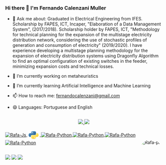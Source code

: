 ### Hi there 👋 I'm Fernando Calenzani Muller

- 💬 Ask me about: Graduated in Electrical Engineering from IFES. Scholarship by FAPES, ICT, Incaper, "Elaboration of a Data Management System", (2017/2018). Scholarship holder by FAPES, ICT, "Methodology for technical planning for the expansion of the multistage electricity distribution network, considering the use of stochastic profiles of generation and consumption of electricity" (2019/2020). I have experience developing a multistage planning methodology for the expansion of electricity distribution systems using Dragonfly Algorithm to find an optimal configuration of existing switches in the feeder, minimizing expansion costs and technical losses.

- 🔭 I’m currently working on metaheuristics
- 🌱 I’m currently learning Artificial Intelligence and Machine Learning
- 📫 How to reach me: fernandocalenzani@gmail.com
- 😄 Languages: Portuguese and English

## ## 
<div align="center">
  <a href="https://github.com/fernandocalenzani">
  <img height="200em" src="https://github-readme-stats.vercel.app/api?username=fernandocalenzani&show_icons=true&theme=dark&include_all_commits=true&count_private=true"/>
  <img height="130em" src="https://github-readme-stats.vercel.app/api/top-langs/?username=fernandocalenzani&layout=compact&langs_count=7&theme=dark"/>
</div>

<div style="display: inline_block"><br>
  <img align="center" alt="Rafa-Js" height="30" width="40" src="https://cdn.jsdelivr.net/gh/devicons/devicon/icons/matlab/matlab-original.svg">
  <img align="center" alt="Rafa-Python" height="30" width="40" src="https://raw.githubusercontent.com/devicons/devicon/master/icons/python/python-original.svg">
  <img align="center" alt="Rafa-Python" height="30" width="40" src="https://cdn.jsdelivr.net/gh/devicons/devicon/icons/c/c-original.svg">
  <img align="center" alt="Rafa-Python" height="30" width="40" src="https://cdn.jsdelivr.net/gh/devicons/devicon/icons/arduino/arduino-original.svg">
  <img align="center" alt="Rafa-Python" height="30" width="40" src="https://cdn.jsdelivr.net/gh/devicons/devicon/icons/microsoftsqlserver/microsoftsqlserver-plain.svg">
  <img align="center" alt="Rafa-Python" height="30" width="40" src="https://iconape.com/wp-content/files/cw/70565/png/javascript-2.png">
  
<img align="right" alt="Rafa-pic" height="150" style="border-radius:50px;" src="https://c.tenor.com/Lbfyti3y8UkAAAAC/machine-learning-artificial-intelligence.gif">
</div>
  
  ##
 
<div> 
  <a href="https://instagram.com/fernandocalenzani" target="_blank"><img src="https://img.shields.io/badge/-Instagram-%23E4405F?style=for-the-badge&logo=instagram&logoColor=white" target="_blank"></a> 
  <a href = "mailto:fernandocalenzani@gmail.com"><img src="https://img.shields.io/badge/-Gmail-%23333?style=for-the-badge&logo=gmail&logoColor=white" target="_blank"></a>
  <a href="https://www.linkedin.com/in/fernandocalenzani" target="_blank"><img src="https://img.shields.io/badge/-LinkedIn-%230077B5?style=for-the-badge&logo=linkedin&logoColor=white" target="_blank"></a> 
</div>
